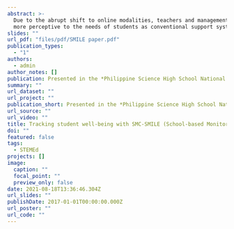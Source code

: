 ```yaml
---
abstract: >-
  Due to the abrupt shift to online modalities, teachers and management must be
  more perceptive to the needs of students as conventional support systems are inaccessible online. This paper documents SMC-SMILE (School-based Monitoring of Internal Learning Effects), an action research implemented from January to April 2021. During the program, advisers deployed a short-form survey that measured academic anxiety and noted the perceived subject with most negative feelings during weekly homeroom/SCALE sessions. Weekly reports were forwarded to batch teachers, and monthly institutional reports were prepared for administrators and teachers. While academic anxiety scores did not decrease over time because of the program, several notable findings were generated. Academic anxiety scores increased throughout a quarter, peaking during exam weeks; scores reset after a mental health break at the end of a quarter. Several teachers noted results in weekly reports and altered instructional design or implemented interventions such as batch consultations. The survey and the reports appeared to have served as a reflective tool for teaching. Overall, while the program itself may not have decreased academic anxiety scores on its own, it may prove as a good model for future concerted efforts in improving student well-being within the campus or beyond.
slides: ""
url_pdf: "files/pdf/SMILE paper.pdf"
publication_types:
  - "1"
authors:
  - admin
author_notes: []
publication: Presented in the *Philippine Science High School National Teachers Convention 2021*
summary: ""
url_dataset: ""
url_project: ""
publication_short: Presented in the *Philippine Science High School National Teachers Convention 2021*
url_source: ""
url_video: ""
title: Tracking student well-being with SMC-SMILE (School-based Monitoring of Internal Learning Effects)
doi: ""
featured: false
tags:
  - STEMEd
projects: []
image:
  caption: ""
  focal_point: ""
  preview_only: false
date: 2021-08-18T13:36:46.304Z
url_slides: ""
publishDate: 2017-01-01T00:00:00.000Z
url_poster: ""
url_code: ""
---
```

